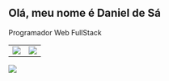 ## Olá, meu nome é Daniel de Sá
Programador Web FullStack

<center>
<table>
  <tr>
    <td align="center" style="padding=0;width=50%;">
      <img align="center" style="padding=0;" src="https://github-readme-stats.vercel.app/api?username=danitw&show_icons=true&theme=default&count_private=true&hide_border=true&icon_color=41B883&title_color=41B883&text_color=34495E&bg_color=00000000" />
    </td>
    <td align="center" style="padding=0;width=50%;">
      <img align="center" style="padding=0;" src="https://github-readme-stats.vercel.app/api/top-langs/?username=danitw&layout=compact&hide_border=true&icon_color=41B883&title_color=41B883&text_color=34495E&bg_color=00000000" />
    </td>
  </tr>
</table>
</center> 

![](https://komarev.com/ghpvc/?username=danitw&color=blue&style=flat)


<!--
**danitw/danitw** is a ✨ _special_ ✨ repository because its `README.md` (this file) appears on your GitHub profile.

